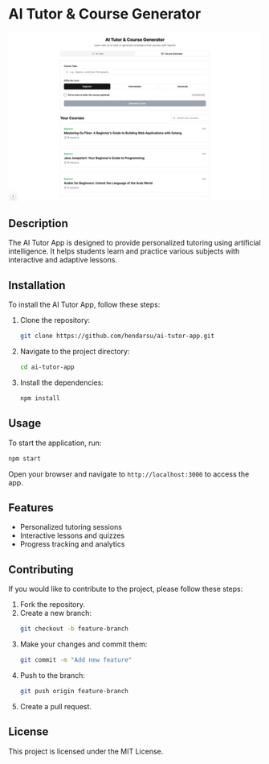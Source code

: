 # AI Tutor & Course Generator

![alt text](image.png)

## Description
The AI Tutor App is designed to provide personalized tutoring using artificial intelligence. It helps students learn and practice various subjects with interactive and adaptive lessons.

## Installation
To install the AI Tutor App, follow these steps:
1. Clone the repository:
    ```bash
    git clone https://github.com/hendarsu/ai-tutor-app.git
    ```
2. Navigate to the project directory:
    ```bash
    cd ai-tutor-app
    ```
3. Install the dependencies:
    ```bash
    npm install
    ```

## Usage
To start the application, run:
```bash
npm start
```
Open your browser and navigate to `http://localhost:3000` to access the app.

## Features
- Personalized tutoring sessions
- Interactive lessons and quizzes
- Progress tracking and analytics

## Contributing
If you would like to contribute to the project, please follow these steps:
1. Fork the repository.
2. Create a new branch:
    ```bash
    git checkout -b feature-branch
    ```
3. Make your changes and commit them:
    ```bash
    git commit -m "Add new feature"
    ```
4. Push to the branch:
    ```bash
    git push origin feature-branch
    ```
5. Create a pull request.

## License
This project is licensed under the MIT License.

